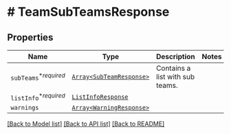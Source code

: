 # # TeamSubTeamsResponse



## Properties

Name | Type | Description | Notes
------------ | ------------- | ------------- | -------------
| `subTeams`<sup>*_required_</sup> | [```Array<SubTeamResponse>```](SubTeamResponse.md) |  Contains a list with sub teams.  |  |
| `listInfo`<sup>*_required_</sup> | [```ListInfoResponse```](ListInfoResponse.md) |    |  |
| `warnings` | [```Array<WarningResponse>```](WarningResponse.md) |    |  |

[[Back to Model list]](../../README.md#models) [[Back to API list]](../../README.md#endpoints) [[Back to README]](../../README.md)
